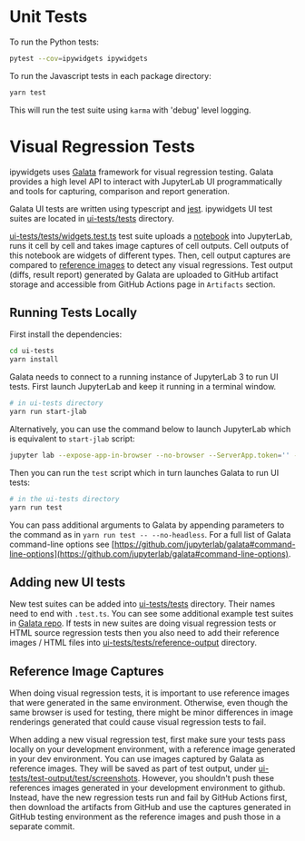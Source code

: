 # Unit Tests

To run the Python tests:

```sh
pytest --cov=ipywidgets ipywidgets
```

To run the Javascript tests in each package directory:
```sh
yarn test
```

This will run the test suite using `karma` with 'debug' level logging.


# Visual Regression Tests

ipywidgets uses [Galata](https://github.com/jupyterlab/galata) framework for visual regression testing. Galata provides a high level API to interact with JupyterLab UI programmatically and tools for capturing, comparison and report generation.

Galata UI tests are written using typescript and [jest](https://github.com/facebook/jest). ipywidgets UI test suites are located in [ui-tests/tests](./ui-tests/tests) directory.

[ui-tests/tests/widgets.test.ts](./ui-tests/tests/widgets.test.ts) test suite uploads a [notebook](./ui-tests/tests/notebooks/widgets.ipynb) into JupyterLab, runs it cell by cell and takes image captures of cell outputs. Cell outputs of this notebook are widgets of different types. Then, cell output captures are compared to [reference images](./ui-tests/reference-output/) to detect any visual regressions. Test output (diffs, result report) generated by Galata are uploaded to GitHub artifact storage and accessible from GitHub Actions page in `Artifacts` section.

## Running Tests Locally

First install the dependencies:

```sh
cd ui-tests
yarn install
```

Galata needs to connect to a running instance of JupyterLab 3 to run UI tests. First launch JupyterLab and keep it running in a terminal window.

```sh
# in ui-tests directory
yarn run start-jlab
```
Alternatively, you can use the command below to launch JupyterLab which is equivalent to `start-jlab` script:

```sh
jupyter lab --expose-app-in-browser --no-browser --ServerApp.token='' --ServerApp.password='' --ServerApp.disable_check_xsrf='True'
```

Then you can run the `test` script which in turn launches Galata to run UI tests:

```sh
# in the ui-tests directory
yarn run test
```

You can pass additional arguments to Galata by appending parameters to the command as in `yarn run test -- --no-headless`. For a full list of Galata command-line options see [https://github.com/jupyterlab/galata#command-line-options](https://github.com/jupyterlab/galata#command-line-options).

## Adding new UI tests

New test suites can be added into [ui-tests/tests](./ui-tests/tests) directory. Their names need to end with `.test.ts`. You can see some additional example test suites in [Galata repo](https://github.com/jupyterlab/galata/blob/main/packages/galata/tests). If tests in new suites are doing visual regression tests or HTML source regression tests then you also need to add their reference images / HTML files into [ui-tests/tests/reference-output](./ui-tests/tests/reference-output) directory.

## Reference Image Captures

When doing visual regression tests, it is important to use reference images that were generated in the same environment. Otherwise, even though the same browser is used for testing, there might be minor differences in image renderings generated that could cause visual regression tests to fail.

When adding a new visual regression test, first make sure your tests pass locally on your development environment, with a reference image generated in your dev environment. You can use images captured by Galata as reference images. They will be saved as part of test output, under [ui-tests/test-output/test/screenshots](ui-tests/test-output/test/screenshots). However, you shouldn't push these references images generated in your development environment to github. Instead, have the new regression tests run and fail by GitHub Actions first, then download the artifacts from GitHub and use the captures generated in GitHub testing environment as the reference images and push those in a separate commit.
